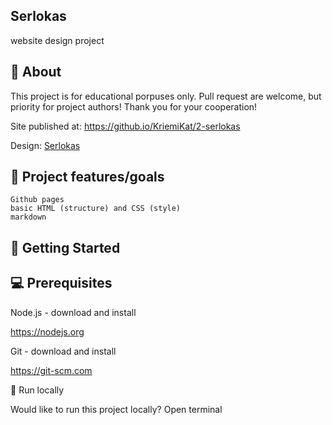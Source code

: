  ## Serlokas
 

website design project

## 🌟 About

This project is for educational porpuses only. Pull request are welcome, but priority for project authors! Thank you for your cooperation!

Site published at: https://github.io/KriemiKat/2-serlokas

Design: [Serlokas](https://www.pinterest.com/pin/464293042832100522/visual-search/?imageSignature=66c57b9c554cd3f8354e2805b3654df9)

## 🎯 Project features/goals

    Github pages
    basic HTML (structure) and CSS (style)
    markdown

## 🧰 Getting Started
## 💻 Prerequisites

Node.js - download and install

https://nodejs.org

Git - download and install

https://git-scm.com

🏃 Run locally

Would like to run this project locally? Open terminal
